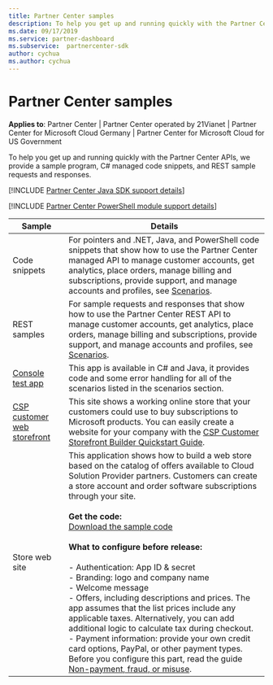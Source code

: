 ```yaml
---
title: Partner Center samples
description: To help you get up and running quickly with the Partner Center APIs, we provide a sample program, C\ managed code snippets, and REST sample requests and responses.
ms.date: 09/17/2019
ms.service: partner-dashboard
ms.subservice:  partnercenter-sdk
author: cychua
ms.author: cychua
---
```


# Partner Center samples

**Applies to**: Partner Center | Partner Center operated by 21Vianet | Partner Center for Microsoft Cloud Germany | Partner Center for Microsoft Cloud for US Government

To help you get up and running quickly with the Partner Center APIs, we provide a sample program, C# managed code snippets, and REST sample requests and responses.

[!INCLUDE [Partner Center Java SDK support details](../includes/java-sdk-support.md)]

[!INCLUDE [Partner Center PowerShell module support details](../includes/powershell-module-support.md)]

| Sample                                                        | Details                                             |
|---------------------------------------------------------------|-----------------------------------------------------|
| Code snippets                                                 | For pointers and .NET, Java, and PowerShell code snippets that show how to use the Partner Center managed API to manage customer accounts, get analytics, place orders, manage billing and subscriptions, provide support, and manage accounts and profiles, see [Scenarios](scenarios.md).                                                                          |
| REST samples                                                  | For sample requests and responses that show how to use the Partner Center REST API to manage customer accounts, get analytics, place orders, manage billing and subscriptions, provide support, and manage accounts and profiles, see [Scenarios](scenarios.md).                                                                                                       |
| [Console test app](console-test-app.md)                       | This app is available in C# and Java, it provides code and some error handling for all of the scenarios listed in the scenarios section.                                                                        |
| [CSP customer web storefront](csp-customer-web-storefront.md) | This site shows a working online store that your customers could use to buy subscriptions to Microsoft products. You can easily create a website for your company with the [CSP Customer Storefront Builder Quickstart Guide](csp-customer-storefront-builder-quick-start-guide-.md).                                                              |
| Store web site                                                | This application shows how to build a web store based on the catalog of offers available to Cloud Solution Provider partners. Customers can create a store account and order software subscriptions through your site.<br/><br/>                  **Get the code:**<br/> [Download the sample code](https://go.microsoft.com/fwlink/p/?LinkId=746683)<br/><br/>                                            **What to configure before release:**<br/><br/> - Authentication: App ID & secret<br/> - Branding: logo and company name<br/> - Welcome message<br/> - Offers, including descriptions and prices. The app assumes that the list prices include any applicable taxes. Alternatively, you can add additional logic to calculate tax during checkout.<br/> - Payment information: provide your own credit card options, PayPal, or other payment types. Before you configure this part, read the guide [Non-payment, fraud, or misuse](/partner-center/non-payment-fraud-misuse). |